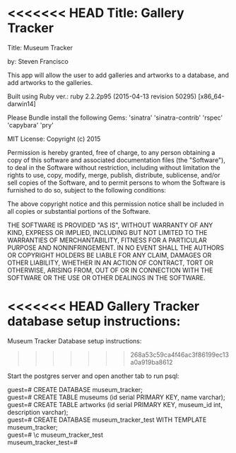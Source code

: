 <<<<<<< HEAD
Title: Gallery Tracker
=======

Title: Museum Tracker

by: Steven Francisco

This app will allow the user to add galleries and artworks to a database, and add artworks to the galleries.

Built using Ruby ver.: ruby 2.2.2p95 (2015-04-13 revision 50295) [x86_64-darwin14]

Please Bundle install the following Gems: 'sinatra' 'sinatra-contrib' 'rspec' 'capybara' 'pry'

MIT License: Copyright (c) 2015

Permission is hereby granted, free of charge, to any person obtaining a copy of this software and associated documentation files (the "Software"), to deal in the Software without restriction, including without limitation the rights to use, copy, modify, merge, publish, distribute, sublicense, and/or sell copies of the Software, and to permit persons to whom the Software is furnished to do so, subject to the following conditions:

The above copyright notice and this permission notice shall be included in all copies or substantial portions of the Software.

THE SOFTWARE IS PROVIDED "AS IS", WITHOUT WARRANTY OF ANY KIND, EXPRESS OR IMPLIED, INCLUDING BUT NOT LIMITED TO THE WARRANTIES OF MERCHANTABILITY, FITNESS FOR A PARTICULAR PURPOSE AND NONINFRINGEMENT. IN NO EVENT SHALL THE AUTHORS OR COPYRIGHT HOLDERS BE LIABLE FOR ANY CLAIM, DAMAGES OR OTHER LIABILITY, WHETHER IN AN ACTION OF CONTRACT, TORT OR OTHERWISE, ARISING FROM, OUT OF OR IN CONNECTION WITH THE SOFTWARE OR THE USE OR OTHER DEALINGS IN THE SOFTWARE.

<<<<<<< HEAD
Gallery Tracker database setup instructions:
=======
Museum Tracker Database setup instructions:
>>>>>>> 268a53c59ca4f46ac3f86199ec13a0a919ba8612

Start the postgres server and open another tab to run psql:

guest=# CREATE DATABASE museum_tracker;
<br>
guest=# CREATE TABLE museums (id serial PRIMARY KEY, name varchar);
<br>
guest=# CREATE TABLE artworks (id serial PRIMARY KEY, museum_id int, description varchar);
<br>
guest=# CREATE DATABASE museum_tracker_test WITH TEMPLATE museum_tracker;
<br>
guest=# \c museum_tracker_test
<br>
museum_tracker_test=#
